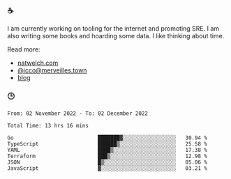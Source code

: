 ### ☕

I am currently working on tooling for the internet and promoting SRE. I am also writing some books and hoarding some data. I like thinking about time. 

Read more:

 - [natwelch.com](https://natwelch.com)
 - [@icco@merveilles.town](https://merveilles.town/@icco)
 - [blog](https://writing.natwelch.com)

### 🕒

<!--START_SECTION:waka-->

```text
From: 02 November 2022 - To: 02 December 2022

Total Time: 13 hrs 16 mins

Go                           ███████▓░░░░░░░░░░░░░░░░░   30.94 %
TypeScript                   ██████▒░░░░░░░░░░░░░░░░░░   25.58 %
YAML                         ████▒░░░░░░░░░░░░░░░░░░░░   17.38 %
Terraform                    ███▒░░░░░░░░░░░░░░░░░░░░░   12.98 %
JSON                         █▒░░░░░░░░░░░░░░░░░░░░░░░   05.06 %
JavaScript                   ▓░░░░░░░░░░░░░░░░░░░░░░░░   03.21 %
```

<!--END_SECTION:waka-->
